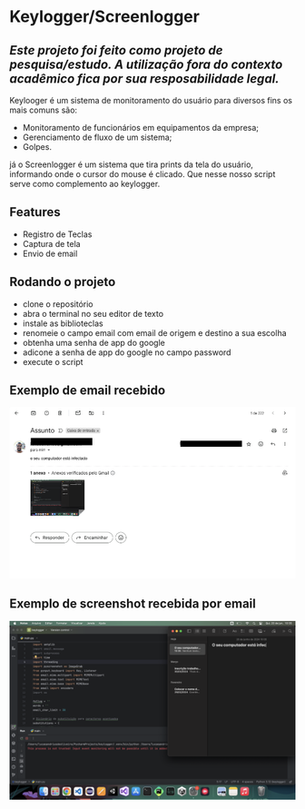 # Keylogger/Screenlogger
## _**Este projeto foi feito como projeto de pesquisa/estudo. A utilização fora do contexto acadêmico fica por sua resposabilidade legal.**_
Keylooger é um sistema de monitoramento do usuário para diversos fins os mais comuns são:
- Monitoramento de funcionários em equipamentos da empresa;
- Gerenciamento de fluxo de um sistema;
- Golpes.

já o Screenlogger é um sistema que tira prints da tela do usuário, informando onde o cursor do mouse é clicado. Que nesse nosso script serve como complemento ao keylogger.

## Features

- Registro de Teclas
- Captura de tela
- Envio de email

## Rodando o projeto

- clone  o repositório
- abra o terminal no seu editor de texto
- instale as biblioteclas
- renomeie o campo email com email de origem e destino a sua escolha
- obtenha uma senha de app do google
- adicone a senha de app do google no campo password
- execute o script

## Exemplo de email recebido

![exemplo de email enviado pelo keylogger](https://github.com/LucasAndrius/keylogger/blob/main/email.png)

## Exemplo de screenshot recebida por email

![screenshot recebida por email atravez do keylogger/screenlogger](https://github.com/LucasAndrius/keylogger/blob/main/screenshot.png)
